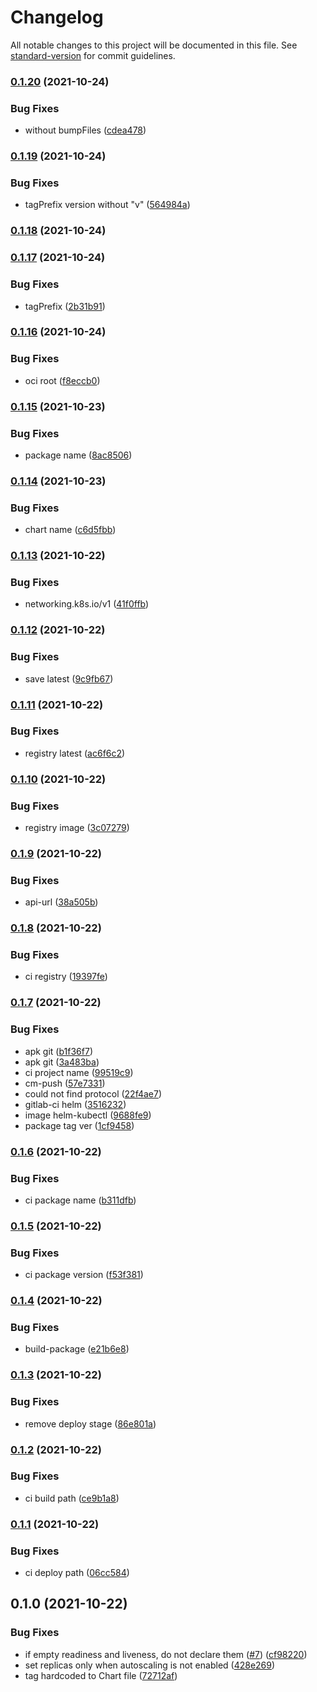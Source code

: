 # Changelog

All notable changes to this project will be documented in this file. See [standard-version](https://github.com/conventional-changelog/standard-version) for commit guidelines.

### [0.1.20](https://github.com/tebaly/varnish-chart/compare/0.1.19...0.1.20) (2021-10-24)


### Bug Fixes

* without bumpFiles ([cdea478](https://github.com/tebaly/varnish-chart/commit/cdea478a2782b973dc383c0ba835cbecc714be69))

### [0.1.19](https://github.com/tebaly/varnish-chart/compare/0.1.18...0.1.19) (2021-10-24)


### Bug Fixes

* tagPrefix version without "v" ([564984a](https://github.com/tebaly/varnish-chart/commit/564984a20b89beeb19d66a7a18cff8fc70c78222))

### [0.1.18](https://github.com/tebaly/varnish-chart/compare/0.1.17...0.1.18) (2021-10-24)

### [0.1.17](https://github.com/tebaly/varnish-chart/compare/v0.1.16...v0.1.17) (2021-10-24)


### Bug Fixes

* tagPrefix ([2b31b91](https://github.com/tebaly/varnish-chart/commit/2b31b9132db0ba4f95625021fb4e13a90cdc2060))

### [0.1.16](https://github.com/tebaly/varnish-chart/compare/v0.1.15...v0.1.16) (2021-10-24)


### Bug Fixes

* oci root ([f8eccb0](https://github.com/tebaly/varnish-chart/commit/f8eccb001e879d077155f22f8066dd5639c04587))

### [0.1.15](https://github.com/tebaly/varnish-chart/compare/v0.1.14...v0.1.15) (2021-10-23)


### Bug Fixes

* package name ([8ac8506](https://github.com/tebaly/varnish-chart/commit/8ac8506745673eda37e49a6bf30072e020947916))

### [0.1.14](https://github.com/tebaly/varnish-chart/compare/v0.1.13...v0.1.14) (2021-10-23)


### Bug Fixes

* chart name ([c6d5fbb](https://github.com/tebaly/varnish-chart/commit/c6d5fbb4276dbaa89229ef712d8e449fac404da2))

### [0.1.13](https://github.com/tebaly/varnish-chart/compare/v0.1.12...v0.1.13) (2021-10-22)


### Bug Fixes

* networking.k8s.io/v1 ([41f0ffb](https://github.com/tebaly/varnish-chart/commit/41f0ffb9ad1a9b0f51f1b2e7d3fe053bb8a53cc5))

### [0.1.12](https://github.com/tebaly/varnish-chart/compare/v0.1.11...v0.1.12) (2021-10-22)


### Bug Fixes

* save latest ([9c9fb67](https://github.com/tebaly/varnish-chart/commit/9c9fb67ae2d45763d4403f56779b9498a82759d4))

### [0.1.11](https://github.com/tebaly/varnish-chart/compare/v0.1.10...v0.1.11) (2021-10-22)


### Bug Fixes

* registry latest ([ac6f6c2](https://github.com/tebaly/varnish-chart/commit/ac6f6c2f4b98dc1a6748a891eceac0941e42e38a))

### [0.1.10](https://github.com/tebaly/varnish-chart/compare/v0.1.9...v0.1.10) (2021-10-22)


### Bug Fixes

* registry image ([3c07279](https://github.com/tebaly/varnish-chart/commit/3c07279a69ca82f57894cba776ac7d4aa12d7d5a))

### [0.1.9](https://github.com/tebaly/varnish-chart/compare/v0.1.8...v0.1.9) (2021-10-22)


### Bug Fixes

* api-url ([38a505b](https://github.com/tebaly/varnish-chart/commit/38a505bac20b600f29f81631320d9fc5ceb17711))

### [0.1.8](https://github.com/tebaly/varnish-chart/compare/v0.1.7...v0.1.8) (2021-10-22)


### Bug Fixes

* ci registry ([19397fe](https://github.com/tebaly/varnish-chart/commit/19397fe0eaf542152d1354204250a4765c556e67))

### [0.1.7](https://github.com/tebaly/varnish-chart/compare/v0.1.6...v0.1.7) (2021-10-22)


### Bug Fixes

* apk git ([b1f36f7](https://github.com/tebaly/varnish-chart/commit/b1f36f773eaf27c1291992037eb858a9f5c6dcaa))
* apk git ([3a483ba](https://github.com/tebaly/varnish-chart/commit/3a483ba4b9f9f45e5e6690467c4194a3aba85d38))
* ci project name ([99519c9](https://github.com/tebaly/varnish-chart/commit/99519c94e20d2b68f6dc92132458f3ec92b8b74a))
* cm-push ([57e7331](https://github.com/tebaly/varnish-chart/commit/57e7331b4a21de812eb84a75409e2e17bed7db35))
* could not find protocol ([22f4ae7](https://github.com/tebaly/varnish-chart/commit/22f4ae7d327b1e4222d0558bb36e16a488165b4b))
* gitlab-ci helm ([3516232](https://github.com/tebaly/varnish-chart/commit/35162322453d44cdde8c756dce528bd649e181f1))
* image helm-kubectl ([9688fe9](https://github.com/tebaly/varnish-chart/commit/9688fe93d5130af7be9486978e19708421397186))
* package tag ver ([1cf9458](https://github.com/tebaly/varnish-chart/commit/1cf945875746f24727c39b8e3729250a1d27b531))

### [0.1.6](https://github.com/tebaly/varnish-chart/compare/v0.1.5...v0.1.6) (2021-10-22)


### Bug Fixes

* ci package name ([b311dfb](https://github.com/tebaly/varnish-chart/commit/b311dfb7cfc9f2b3a0c98b7d263df06d5655af6d))

### [0.1.5](https://github.com/tebaly/varnish-chart/compare/v0.1.4...v0.1.5) (2021-10-22)


### Bug Fixes

* ci package version ([f53f381](https://github.com/tebaly/varnish-chart/commit/f53f381d4d1540eb7c457520188ad39ccc53a5e3))

### [0.1.4](https://github.com/tebaly/varnish-chart/compare/v0.1.3...v0.1.4) (2021-10-22)


### Bug Fixes

* build-package ([e21b6e8](https://github.com/tebaly/varnish-chart/commit/e21b6e8f0e08cfbe59e9839a31fe7dff26a1e29a))

### [0.1.3](https://github.com/tebaly/varnish-chart/compare/v0.1.2...v0.1.3) (2021-10-22)


### Bug Fixes

* remove deploy stage ([86e801a](https://github.com/tebaly/varnish-chart/commit/86e801a1cf0d39f20ad93c292370f836e8f04689))

### [0.1.2](https://github.com/tebaly/varnish-chart/compare/v0.1.1...v0.1.2) (2021-10-22)


### Bug Fixes

* ci build path ([ce9b1a8](https://github.com/tebaly/varnish-chart/commit/ce9b1a8babbed8e43588d119c98393e0f976ba67))

### [0.1.1](https://github.com/tebaly/varnish-chart/compare/v0.1.0...v0.1.1) (2021-10-22)


### Bug Fixes

* ci deploy path ([06cc584](https://github.com/tebaly/varnish-chart/commit/06cc584cb523256efd34b0ccb9149caf5365b65c))

## 0.1.0 (2021-10-22)


### Bug Fixes

* if empty readiness and liveness, do not declare them ([#7](https://github.com/tebaly/varnish-chart/issues/7)) ([cf98220](https://github.com/tebaly/varnish-chart/commit/cf98220ab14fb3b364d73067288cd19a270d15af))
* set replicas only when autoscaling is not enabled ([428e269](https://github.com/tebaly/varnish-chart/commit/428e269315ade0c9d7ab6f2c1164371cd2a455ba))
* tag hardcoded to Chart file ([72712af](https://github.com/tebaly/varnish-chart/commit/72712af2afb8c6f3442661212f1ad775dc7d5cb4))
